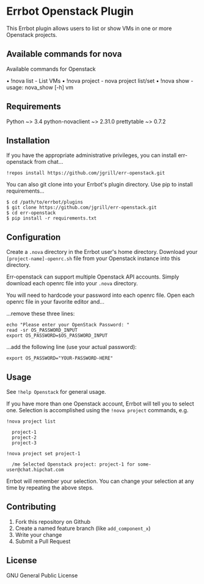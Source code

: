 Errbot Openstack Plugin
=======================

This Errbot plugin allows users to list or show VMs in one or more Openstack projects.


Available commands for nova
---------------------------

Available commands for Openstack

• !nova list - List VMs
• !nova project - nova project list/set
• !nova show - usage: nova_show [-h] vm

Requirements
------------

Python ~> 3.4
python-novaclient ~> 2.31.0
prettytable ~> 0.7.2


Installation
------------

If you have the appropriate administrative privileges, you can install err-openstack from chat...

    !repos install https://github.com/jgrill/err-openstack.git

You can also git clone into your Errbot's plugin directory. Use pip to install requirements...

    $ cd /path/to/errbot/plugins
    $ git clone https://github.com/jgrill/err-openstack.git
    $ cd err-openstack
    $ pip install -r requirements.txt

Configuration
-------------

Create a `.nova` directory in the Errbot user's home directory. Download your `[project-name]-openrc.sh` file from your Openstack instance into this directory.

Err-openstack can support multiple Openstack API accounts. Simply download each openrc file into your `.nova` directory.

You will need to hardcode your password into each openrc file. Open each openrc file in your favorite editor and...

...remove these three lines:

    echo "Please enter your OpenStack Password: "
    read -sr OS_PASSWORD_INPUT
    export OS_PASSWORD=$OS_PASSWORD_INPUT

...add the following line (use your actual password):

    export OS_PASSWORD="YOUR-PASSWORD-HERE"

Usage
-----

See `!help Openstack` for general usage.

If you have more than one Openstack account, Errbot will tell you to select one. Selection is accomplished using the `!nova project` commands, e.g.

    !nova project list

      project-1
      project-2
      project-3

    !nova project set project-1

      /me Selected Openstack project: project-1 for some-user@chat.hipchat.com

Errbot will remember your selection. You can change your selection at any time by repeating the above steps.


Contributing
------------

1. Fork this repository on Github
2. Create a named feature branch (like `add_component_x`)
3. Write your change
4. Submit a Pull Request

License
-------
GNU General Public License
